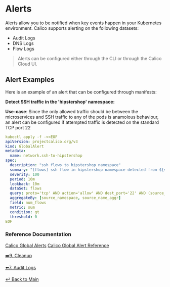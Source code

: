 # Alerts

Alerts allow you to be notified when key events happen in your Kubernetes environment. Calico supports alerting on the following datasets:

* Audit Logs
* DNS Logs
* Flow Logs

> Alerts can be configured either through the CLI or through the Calico Cloud UI.

## Alert Examples

Here is an example of an alert that can be configured through manifests:

**Detect SSH traffic in the 'hipstershop' namespace:**

**Use-case**: Since the only allowed traffic should be between the microservices and SSH traffic to any of the pods is anamolous behaviour, an alert can be configured if attempted traffic is detected on the standard TCP port 22

```yaml
kubectl apply -f -<<EOF
apiVersion: projectcalico.org/v3
kind: GlobalAlert
metadata:
  name: network.ssh-to-hipstershop
spec:
  description: "ssh flows to hipstershop namespace"
  summary: "[flows] ssh flow in hipstershop namespace detected from ${source_namespace}/${source_name_aggr}"
  severity: 100
  period: 10m
  lookback: 10m
  dataSet: flows
  query: proto='tcp' AND action='allow' AND dest_port='22' AND (source_namespace='hipstershop' OR dest_namespace='hipstershop') AND reporter=src
  aggregateBy: [source_namespace, source_name_aggr]
  field: num_flows
  metric: sum
  condition: gt
  threshold: 0
EOF
```


### Reference Documentation

[Calico Global Alerts](https://docs.tigera.io/visibility/alerts#create-a-global-alert)
[Calico Global Alert Reference](https://docs.tigera.io/reference/resources/globalalert)

[:arrow_right:9. Cleanup](../9.%20Cleanup/readme.md)<br>

[:arrow_left:7. Audit Logs](../7.%20Audit/readme.md)

[:leftwards_arrow_with_hook: Back to Main](../README.md)